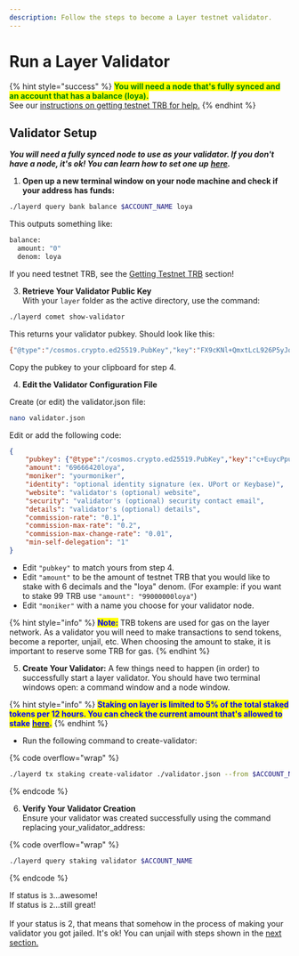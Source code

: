 ```yaml
---
description: Follow the steps to become a Layer testnet validator.
---
```


# Run a Layer Validator

{% hint style="success" %}
<mark style="color:green;">**You will need a node that's fully synced and an account that has a balance (loya).**</mark>  \
See our [instructions on getting testnet TRB for help.](../run-layer/bridge-trbp-from-sepolia.md)&#x20;
{% endhint %}

## Validator Setup

_**You will need a fully synced node to use as your validator. If you don't have a node, it's ok! You can learn how to set one up**_ [_**here**_](../run-layer/)_**.**_

1. **Open up a new terminal window on your node machine and check if your address has funds:**

```bash
./layerd query bank balance $ACCOUNT_NAME loya
```

This outputs something like:

```bash
balance:
  amount: "0"
  denom: loya
```

If you need testnet TRB, see the [Getting Testnet TRB](../run-layer/bridge-trbp-from-sepolia.md) section!

3. **Retrieve Your Validator Public Key**\
   With your `layer` folder as the active directory, use the command:

```bash
./layerd comet show-validator
```

This returns your validator pubkey.  Should look like this:

```bash
{"@type":"/cosmos.crypto.ed25519.PubKey","key":"FX9cKNl+QmxtLcL926P5yJqZw7YyuSX3HQAZboz3TjM="}
```

Copy the pubkey to your clipboard for step 4.

4. **Edit the Validator Configuration File**

Create (or edit) the validator.json file:

```bash
nano validator.json
```

Edit or add the following code:

```json
{
    "pubkey": {"@type":"/cosmos.crypto.ed25519.PubKey","key":"c+EuycPpudgiyVl6guYG9oyPSImHHJz1z0Pg4ODKveo="},
    "amount": "69666420loya",
    "moniker": "yourmoniker",
    "identity": "optional identity signature (ex. UPort or Keybase)",
    "website": "validator's (optional) website",
    "security": "validator's (optional) security contact email",
    "details": "validator's (optional) details",
    "commission-rate": "0.1",
    "commission-max-rate": "0.2",
    "commission-max-change-rate": "0.01",
    "min-self-delegation": "1"
}
```

* Edit `"pubkey"` to match yours from step 4.
* Edit `"amount"` to be the amount of testnet TRB that you would like to stake with 6 decimals and the "loya" denom. (For example: if you want to stake 99 TRB use `"amount": "99000000loya"`)
* Edit `"moniker"` with a name you choose for your validator node.

{% hint style="info" %}
<mark style="color:blue;">**Note:**</mark> TRB tokens are used for gas on the layer network. As a validator you will need to make transactions to send tokens, become a reporter, unjail, etc. When choosing the amount to stake, it is important to reserve some TRB for gas.
{% endhint %}

5. **Create Your Validator:** A few things need to happen (in order) to successfully start a layer validator. You should have two terminal windows open: a command window and a node window.

{% hint style="info" %}
<mark style="color:blue;">**Staking on layer is limited to 5% of the total staked tokens per 12 hours. You can check the current amount that's allowed to stake**</mark> [<mark style="color:blue;">**here**</mark>](https://antietam.tellor.io/)<mark style="color:blue;">**.**</mark>
{% endhint %}

* Run the following command to create-validator:

{% code overflow="wrap" %}
```bash
./layerd tx staking create-validator ./validator.json --from $ACCOUNT_NAME --fees 5loya --yes
```
{% endcode %}

6. **Verify Your Validator Creation**\
   Ensure your validator was created successfully using the command replacing your\_validator\_address:

{% code overflow="wrap" %}
```bash
./layerd query staking validator $ACCOUNT_NAME
```
{% endcode %}

If status is `3`...awesome! \
If status is `2`...still great!\
\
If your status is 2, that means that somehow in the process of making your validator you got jailed. It's ok! You can unjail with steps shown in the [next section.](../create-a-reporter.md)
